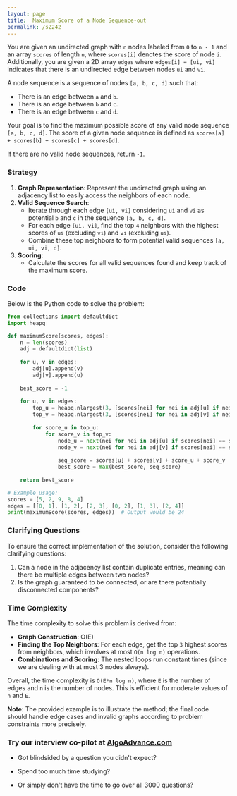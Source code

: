 ```yaml
---
layout: page
title:  Maximum Score of a Node Sequence-out
permalink: /s2242
---
```

You are given an undirected graph with `n` nodes labeled from `0` to `n - 1` and an array `scores` of length `n`, where `scores[i]` denotes the score of node `i`. Additionally, you are given a 2D array `edges` where `edges[i] = [ui, vi]` indicates that there is an undirected edge between nodes `ui` and `vi`.

A node sequence is a sequence of nodes `[a, b, c, d]` such that:
- There is an edge between `a` and `b`.
- There is an edge between `b` and `c`.
- There is an edge between `c` and `d`.

Your goal is to find the maximum possible score of any valid node sequence `[a, b, c, d]`. The score of a given node sequence is defined as `scores[a] + scores[b] + scores[c] + scores[d]`.

If there are no valid node sequences, return `-1`.

### Strategy
1. **Graph Representation**: Represent the undirected graph using an adjacency list to easily access the neighbors of each node.
2. **Valid Sequence Search**:
   - Iterate through each edge `[ui, vi]` considering `ui` and `vi` as potential `b` and `c` in the sequence `[a, b, c, d]`.
   - For each edge `[ui, vi]`, find the top `4` neighbors with the highest scores of `ui` (excluding `vi`) and `vi` (excluding `ui`).
   - Combine these top neighbors to form potential valid sequences `[a, ui, vi, d]`.
3. **Scoring**:
   - Calculate the scores for all valid sequences found and keep track of the maximum score.

### Code
Below is the Python code to solve the problem:

```python
from collections import defaultdict
import heapq

def maximumScore(scores, edges):
    n = len(scores)
    adj = defaultdict(list)
    
    for u, v in edges:
        adj[u].append(v)
        adj[v].append(u)
    
    best_score = -1
    
    for u, v in edges:
        top_u = heapq.nlargest(3, [scores[nei] for nei in adj[u] if nei != v])
        top_v = heapq.nlargest(3, [scores[nei] for nei in adj[v] if nei != u])
        
        for score_u in top_u:
            for score_v in top_v:
                node_u = next(nei for nei in adj[u] if scores[nei] == score_u and nei != v)
                node_v = next(nei for nei in adj[v] if scores[nei] == score_v and nei != u and nei != node_u)
                
                seq_score = scores[u] + scores[v] + score_u + score_v
                best_score = max(best_score, seq_score)
                
    return best_score

# Example usage:
scores = [5, 2, 9, 8, 4]
edges = [[0, 1], [1, 2], [2, 3], [0, 2], [1, 3], [2, 4]]
print(maximumScore(scores, edges))  # Output would be 24
```

### Clarifying Questions
To ensure the correct implementation of the solution, consider the following clarifying questions:
1. Can a node in the adjacency list contain duplicate entries, meaning can there be multiple edges between two nodes?
2. Is the graph guaranteed to be connected, or are there potentially disconnected components?

### Time Complexity
The time complexity to solve this problem is derived from:
- **Graph Construction**: O(E)
- **Finding the Top Neighbors**: For each edge, get the top `3` highest scores from neighbors, which involves at most `O(n log n)` operations.
- **Combinations and Scoring**: The nested loops run constant times (since we are dealing with at most 3 nodes always).

Overall, the time complexity is `O(E*n log n)`, where `E` is the number of edges and `n` is the number of nodes. This is efficient for moderate values of `n` and `E`.

**Note**: The provided example is to illustrate the method; the final code should handle edge cases and invalid graphs according to problem constraints more precisely.


### Try our interview co-pilot at [AlgoAdvance.com](https://algoAdvance.com)

- Got blindsided by a question you didn't expect?

- Spend too much time studying?

- Or simply don't have the time to go over all 3000 questions?

